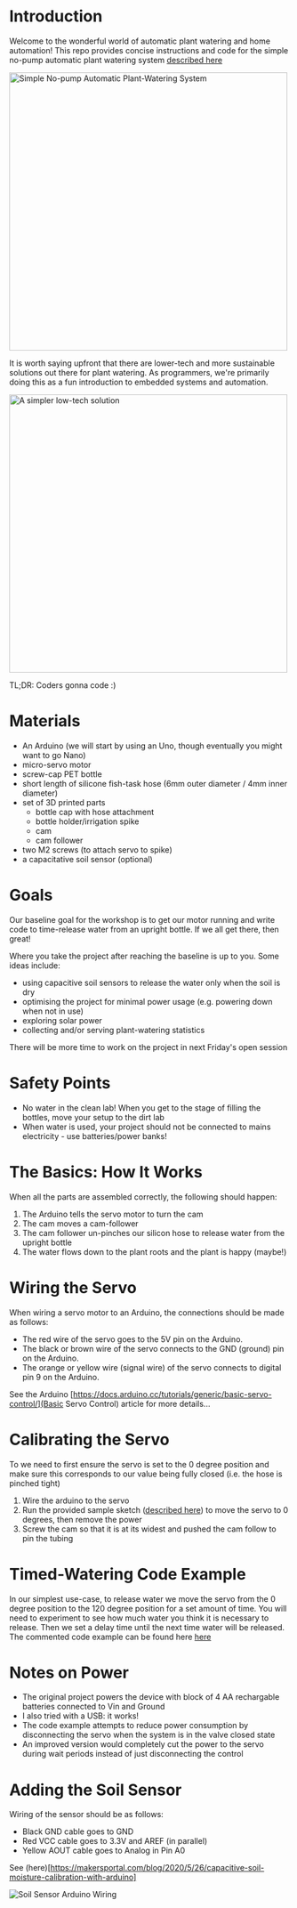 # Introduction

Welcome to the wonderful world of automatic plant watering and home automation! This repo provides concise instructions and code for the simple no-pump automatic plant watering system [described here](https://www.printables.com/model/43718-automatic-plant-watering-system-ultra-cheap)

<img src="https://media.printables.com/media/prints/43718/images/434527_67eb3612-adee-4225-bf60-efe7ccbdb286/thumbs/inside/1280x960/jpg/large_display_img_20201017_125324_43718.webp" alt="Simple No-pump Automatic Plant-Watering System" width="500"/>

It is worth saying upfront that there are lower-tech and more sustainable solutions out there for plant watering. As programmers, we're primarily doing this as a fun introduction to embedded systems and automation.

<img src="https://i.redd.it/d1gjdqbtxdb51.jpg" alt="A simpler low-tech solution" width="500"/>

TL;DR: Coders gonna code :)

# Materials

- An Arduino (we will start by using an Uno, though eventually you might want to go Nano)
- micro-servo motor
- screw-cap PET bottle
- short length of silicone fish-task hose (6mm outer diameter / 4mm inner diameter)
- set of 3D printed parts
	- bottle cap with hose attachment
	- bottle holder/irrigation spike
	- cam
	- cam follower
- two M2 screws (to attach servo to spike)
- a capacitative soil sensor (optional)

# Goals

Our baseline goal for the workshop is to get our motor running and write code to time-release water from an upright bottle. If we all get there, then great!

Where you take the project after reaching the baseline is up to you. Some ideas include:
- using capacitive soil sensors to release the water only when the soil is dry
- optimising the project for minimal power usage (e.g. powering down when not in use)
- exploring solar power
- collecting and/or serving plant-watering statistics

 There will be more time to work on the project in next Friday's open session

# Safety Points

- No water in the clean lab! When you get to the stage of filling the bottles, move your setup to the dirt lab
- When water is used, your project should not be connected to mains electricity - use batteries/power banks!

# The Basics: How It Works

When all the parts are assembled correctly, the following should happen:

1. The Arduino tells the servo motor to turn the cam
2. The cam moves a cam-follower
3. The cam follower un-pinches our silicon hose to release water from the upright bottle
5. The water flows down to the plant roots and the plant is happy (maybe!)

# Wiring the Servo

When wiring a servo motor to an Arduino, the connections should be made as follows:
- The red wire of the servo goes to the 5V pin on the Arduino.
- The black or brown wire of the servo connects to the GND (ground) pin on the Arduino.
- The orange or yellow wire (signal wire) of the servo connects to digital pin 9 on the Arduino.

See the Arduino [https://docs.arduino.cc/tutorials/generic/basic-servo-control/](Basic Servo Control) article for more details...

# Calibrating the Servo

To
we need to first ensure the servo is set to the 0 degree position and make sure this corresponds to our value being fully closed (i.e. the hose is pinched tight)

1. Wire the arduino to the servo
2. Run the provided sample sketch ([described here](./code/servo_reset/servo_reset.ino)) to move the servo to 0 degrees, then remove the power
3. Screw the cam so that it is at its widest and pushed the cam follow to pin the tubing

# Timed-Watering Code Example

In our simplest use-case, to release water we move the servo from the 0 degree position to the 120 degree position for a set amount of time. You will need to experiment to see how much water you think it is necessary to release. Then we set a delay time until the next time water will be released. The commented code example can be found here [here](./code/watering/watering.ino)

# Notes on Power

- The original project powers the device with block of 4 AA rechargable batteries connected to Vin and Ground
- I also tried with a USB: it works!
- The code example attempts to reduce power consumption by disconnecting the servo when the system is in the valve closed state
- An improved version would completely cut the power to the servo during wait periods instead of just disconnecting the control 

# Adding the Soil Sensor

Wiring of the sensor should be as follows:
- Black GND cable goes to GND
- Red VCC cable goes to 3.3V and AREF (in parallel)
- Yellow AOUT cable goes to Analog in Pin A0

See (here)[https://makersportal.com/blog/2020/5/26/capacitive-soil-moisture-calibration-with-arduino]

![Soil Sensor Arduino Wiring](https://images.squarespace-cdn.com/content/v1/59b037304c0dbfb092fbe894/1590622711213-VD9LBEVQMX3CFYBCR0GG/cap_soil_sensor_arduino_wiring.png?format=2500w)

